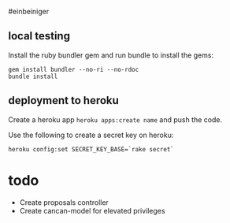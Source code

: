 #einbeiniger
## local testing

Install the ruby bundler gem and run bundle to install the gems:

    gem install bundler --no-ri --no-rdoc
    bundle install

## deployment to heroku
Create a heroku app ```heroku apps:create name``` and push the code.

Use the following to create a secret key on heroku:

    heroku config:set SECRET_KEY_BASE=`rake secret`


# todo

- Create proposals controller
- Create cancan-model for elevated privileges
